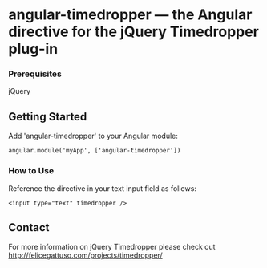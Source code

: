 # angular-timedropper — the Angular directive for the jQuery Timedropper plug-in


### Prerequisites

jQuery


## Getting Started

Add 'angular-timedropper' to your Angular module:

```
angular.module('myApp', ['angular-timedropper'])
```


### How to Use

Reference the directive in your text input field as follows:

```
<input type="text" timedropper />
```


## Contact

For more information on jQuery Timedropper please check out http://felicegattuso.com/projects/timedropper/




